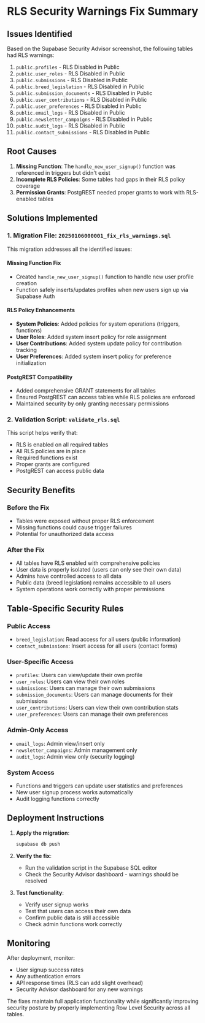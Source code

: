 # RLS Security Warnings Fix Summary

## Issues Identified

Based on the Supabase Security Advisor screenshot, the following tables had RLS warnings:

1. `public.profiles` - RLS Disabled in Public
2. `public.user_roles` - RLS Disabled in Public  
3. `public.submissions` - RLS Disabled in Public
4. `public.breed_legislation` - RLS Disabled in Public
5. `public.submission_documents` - RLS Disabled in Public
6. `public.user_contributions` - RLS Disabled in Public
7. `public.user_preferences` - RLS Disabled in Public
8. `public.email_logs` - RLS Disabled in Public
9. `public.newsletter_campaigns` - RLS Disabled in Public
10. `public.audit_logs` - RLS Disabled in Public
11. `public.contact_submissions` - RLS Disabled in Public

## Root Causes

1. **Missing Function**: The `handle_new_user_signup()` function was referenced in triggers but didn't exist
2. **Incomplete RLS Policies**: Some tables had gaps in their RLS policy coverage
3. **Permission Grants**: PostgREST needed proper grants to work with RLS-enabled tables

## Solutions Implemented

### 1. Migration File: `20250106000001_fix_rls_warnings.sql`

This migration addresses all the identified issues:

#### Missing Function Fix
- Created `handle_new_user_signup()` function to handle new user profile creation
- Function safely inserts/updates profiles when new users sign up via Supabase Auth

#### RLS Policy Enhancements
- **System Policies**: Added policies for system operations (triggers, functions)
- **User Roles**: Added system insert policy for role assignment
- **User Contributions**: Added system update policy for contribution tracking
- **User Preferences**: Added system insert policy for preference initialization

#### PostgREST Compatibility
- Added comprehensive GRANT statements for all tables
- Ensured PostgREST can access tables while RLS policies are enforced
- Maintained security by only granting necessary permissions

### 2. Validation Script: `validate_rls.sql`

This script helps verify that:
- RLS is enabled on all required tables
- All RLS policies are in place
- Required functions exist
- Proper grants are configured
- PostgREST can access public data

## Security Benefits

### Before the Fix
- Tables were exposed without proper RLS enforcement
- Missing functions could cause trigger failures
- Potential for unauthorized data access

### After the Fix
- All tables have RLS enabled with comprehensive policies
- User data is properly isolated (users can only see their own data)
- Admins have controlled access to all data
- Public data (breed legislation) remains accessible to all users
- System operations work correctly with proper permissions

## Table-Specific Security Rules

### Public Access
- `breed_legislation`: Read access for all users (public information)
- `contact_submissions`: Insert access for all users (contact forms)

### User-Specific Access
- `profiles`: Users can view/update their own profile
- `user_roles`: Users can view their own roles
- `submissions`: Users can manage their own submissions
- `submission_documents`: Users can manage documents for their submissions
- `user_contributions`: Users can view their own contribution stats
- `user_preferences`: Users can manage their own preferences

### Admin-Only Access
- `email_logs`: Admin view/insert only
- `newsletter_campaigns`: Admin management only
- `audit_logs`: Admin view only (security logging)

### System Access
- Functions and triggers can update user statistics and preferences
- New user signup process works automatically
- Audit logging functions correctly

## Deployment Instructions

1. **Apply the migration**:
   ```bash
   supabase db push
   ```

2. **Verify the fix**:
   - Run the validation script in the Supabase SQL editor
   - Check the Security Advisor dashboard - warnings should be resolved

3. **Test functionality**:
   - Verify user signup works
   - Test that users can access their own data
   - Confirm public data is still accessible
   - Check admin functions work correctly

## Monitoring

After deployment, monitor:
- User signup success rates
- Any authentication errors
- API response times (RLS can add slight overhead)
- Security Advisor dashboard for any new warnings

The fixes maintain full application functionality while significantly improving security posture by properly implementing Row Level Security across all tables.